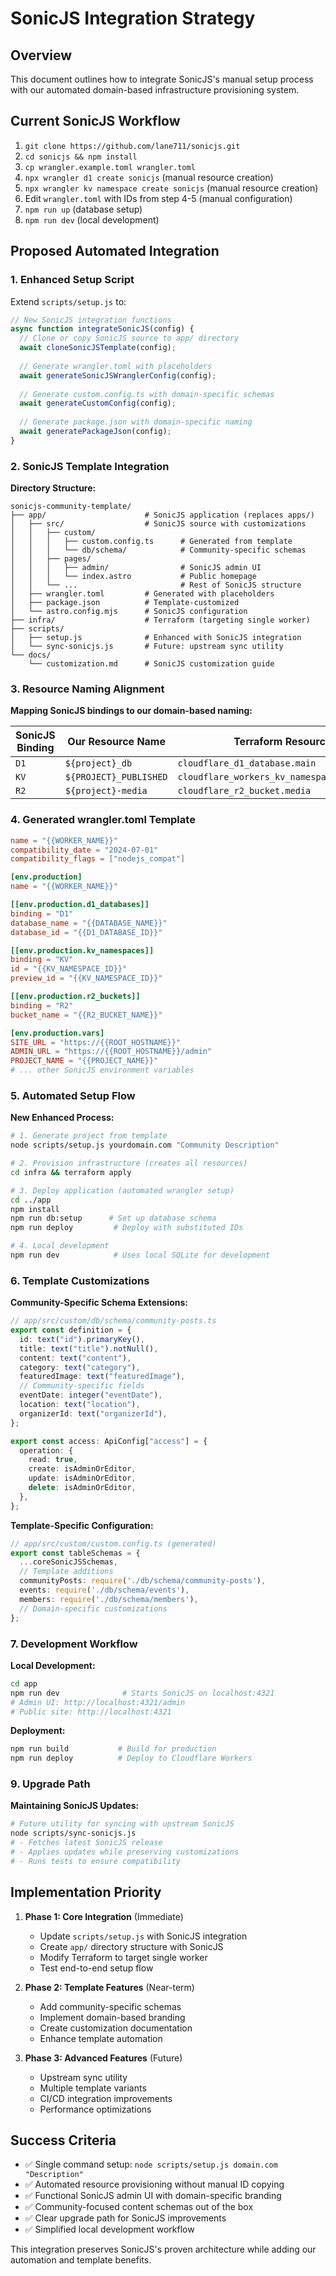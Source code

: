 # SonicJS Integration Strategy

## Overview

This document outlines how to integrate SonicJS's manual setup process with our automated domain-based infrastructure provisioning system.

## Current SonicJS Workflow

1. `git clone https://github.com/lane711/sonicjs.git`
2. `cd sonicjs && npm install`
3. `cp wrangler.example.toml wrangler.toml`
4. `npx wrangler d1 create sonicjs` (manual resource creation)
5. `npx wrangler kv namespace create sonicjs` (manual resource creation)
6. Edit `wrangler.toml` with IDs from step 4-5 (manual configuration)
7. `npm run up` (database setup)
8. `npm run dev` (local development)

## Proposed Automated Integration

### 1. Enhanced Setup Script

Extend `scripts/setup.js` to:

```javascript
// New SonicJS integration functions
async function integrateSonicJS(config) {
  // Clone or copy SonicJS source to app/ directory
  await cloneSonicJSTemplate(config);
  
  // Generate wrangler.toml with placeholders
  await generateSonicJSWranglerConfig(config);
  
  // Generate custom.config.ts with domain-specific schemas
  await generateCustomConfig(config);
  
  // Generate package.json with domain-specific naming
  await generatePackageJson(config);
}
```

### 2. SonicJS Template Integration

**Directory Structure:**

```text
sonicjs-community-template/
├── app/                      # SonicJS application (replaces apps/)
│   ├── src/                  # SonicJS source with customizations
│   │   ├── custom/
│   │   │   ├── custom.config.ts      # Generated from template
│   │   │   └── db/schema/            # Community-specific schemas
│   │   ├── pages/
│   │   │   ├── admin/                # SonicJS admin UI
│   │   │   └── index.astro           # Public homepage
│   │   └── ...                       # Rest of SonicJS structure
│   ├── wrangler.toml         # Generated with placeholders
│   ├── package.json          # Template-customized
│   └── astro.config.mjs      # SonicJS configuration
├── infra/                    # Terraform (targeting single worker)
├── scripts/
│   ├── setup.js              # Enhanced with SonicJS integration
│   └── sync-sonicjs.js       # Future: upstream sync utility
└── docs/
    └── customization.md      # SonicJS customization guide
```

### 3. Resource Naming Alignment

**Mapping SonicJS bindings to our domain-based naming:**

| SonicJS Binding | Our Resource Name | Terraform Resource |
|-----------------|-------------------|-------------------|
| `D1` | `${project}_db` | `cloudflare_d1_database.main` |
| `KV` | `${PROJECT}_PUBLISHED` | `cloudflare_workers_kv_namespace.published` |
| `R2` | `${project}-media` | `cloudflare_r2_bucket.media` |

### 4. Generated wrangler.toml Template

```toml
name = "{{WORKER_NAME}}"
compatibility_date = "2024-07-01"
compatibility_flags = ["nodejs_compat"]

[env.production]
name = "{{WORKER_NAME}}"

[[env.production.d1_databases]]
binding = "D1"
database_name = "{{DATABASE_NAME}}"
database_id = "{{D1_DATABASE_ID}}"

[[env.production.kv_namespaces]]
binding = "KV"
id = "{{KV_NAMESPACE_ID}}"
preview_id = "{{KV_NAMESPACE_ID}}"

[[env.production.r2_buckets]]
binding = "R2"
bucket_name = "{{R2_BUCKET_NAME}}"

[env.production.vars]
SITE_URL = "https://{{ROOT_HOSTNAME}}"
ADMIN_URL = "https://{{ROOT_HOSTNAME}}/admin"
PROJECT_NAME = "{{PROJECT_NAME}}"
# ... other SonicJS environment variables
```

### 5. Automated Setup Flow

**New Enhanced Process:**

```bash
# 1. Generate project from template
node scripts/setup.js yourdomain.com "Community Description"

# 2. Provision infrastructure (creates all resources)
cd infra && terraform apply

# 3. Deploy application (automated wrangler setup)
cd ../app
npm install
npm run db:setup      # Set up database schema
npm run deploy         # Deploy with substituted IDs

# 4. Local development
npm run dev            # Uses local SQLite for development
```

### 6. Template Customizations

**Community-Specific Schema Extensions:**

```typescript
// app/src/custom/db/schema/community-posts.ts
export const definition = {
  id: text("id").primaryKey(),
  title: text("title").notNull(),
  content: text("content"),
  category: text("category"),
  featuredImage: text("featuredImage"),
  // Community-specific fields
  eventDate: integer("eventDate"),
  location: text("location"),
  organizerId: text("organizerId"),
};

export const access: ApiConfig["access"] = {
  operation: {
    read: true,
    create: isAdminOrEditor,
    update: isAdminOrEditor,
    delete: isAdminOrEditor,
  },
};
```

**Template-Specific Configuration:**

```typescript
// app/src/custom/custom.config.ts (generated)
export const tableSchemas = {
  ...coreSonicJSSchemas,
  // Template additions
  communityPosts: require('./db/schema/community-posts'),
  events: require('./db/schema/events'),
  members: require('./db/schema/members'),
  // Domain-specific customizations
};
```

### 7. Development Workflow

**Local Development:**

```bash
cd app
npm run dev              # Starts SonicJS on localhost:4321
# Admin UI: http://localhost:4321/admin
# Public site: http://localhost:4321
```

**Deployment:**

```bash
npm run build           # Build for production
npm run deploy          # Deploy to Cloudflare Workers
```

### 9. Upgrade Path

**Maintaining SonicJS Updates:**

```bash
# Future utility for syncing with upstream SonicJS
node scripts/sync-sonicjs.js
# - Fetches latest SonicJS release
# - Applies updates while preserving customizations
# - Runs tests to ensure compatibility
```

## Implementation Priority

1. **Phase 1: Core Integration** (Immediate)
   - Update `scripts/setup.js` with SonicJS integration
   - Create `app/` directory structure with SonicJS
   - Modify Terraform to target single worker
   - Test end-to-end setup flow

2. **Phase 2: Template Features** (Near-term)
   - Add community-specific schemas
   - Implement domain-based branding
   - Create customization documentation
   - Enhance template automation

3. **Phase 3: Advanced Features** (Future)
   - Upstream sync utility
   - Multiple template variants
   - CI/CD integration improvements
   - Performance optimizations

## Success Criteria

- ✅ Single command setup: `node scripts/setup.js domain.com "Description"`
- ✅ Automated resource provisioning without manual ID copying
- ✅ Functional SonicJS admin UI with domain-specific branding
- ✅ Community-focused content schemas out of the box
- ✅ Clear upgrade path for SonicJS improvements
- ✅ Simplified local development workflow

This integration preserves SonicJS's proven architecture while adding our automation and template benefits.
